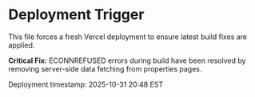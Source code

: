 # Deployment Trigger

This file forces a fresh Vercel deployment to ensure latest build fixes are applied.

**Critical Fix:** ECONNREFUSED errors during build have been resolved by removing server-side data fetching from properties pages.

Deployment timestamp: 2025-10-31 20:48 EST